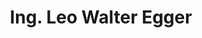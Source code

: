 ---
title: "Ing. Leo Walter Egger"
url: /latschach-ober-dem-faaker-see/ing-leo-walter-egger/
shop: Antiquitäten
---